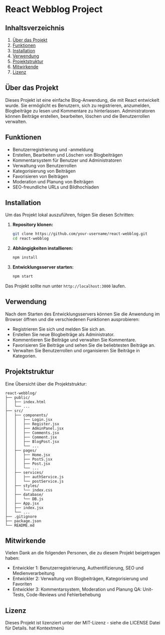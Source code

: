# React Webblog Project
## Inhaltsverzeichnis
1. [Über das Projekt](#über-das-projekt)
2. [Funktionen](#funktionen)
3. [Installation](#installation)
4. [Verwendung](#verwendung)
5. [Projektstruktur](#projektstruktur)
6. [Mitwirkende](#mitwirkende)
7. [Lizenz](#lizenz)
## Über das Projekt
Dieses Projekt ist eine einfache Blog-Anwendung, die mit React entwickelt wurde. Sie ermöglicht es Benutzern, sich zu registrieren, anzumelden, Blogbeiträge zu lesen und Kommentare zu hinterlassen. Administratoren können Beiträge erstellen, bearbeiten, löschen und die Benutzerrollen verwalten.
## Funktionen
- Benutzerregistrierung und -anmeldung
- Erstellen, Bearbeiten und Löschen von Blogbeiträgen
- Kommentarsystem für Benutzer und Administratoren
- Verwaltung von Benutzerrollen
- Kategorisierung von Beiträgen
- Favorisieren von Beiträgen
- Moderation und Planung von Beiträgen
- SEO-freundliche URLs und Bildhochladen
## Installation
Um das Projekt lokal auszuführen, folgen Sie diesen Schritten:
1. **Repository klonen:**
    ```bash
    git clone https://github.com/your-username/react-webblog.git
    cd react-webblog
    ```
2. **Abhängigkeiten installieren:**
    ```bash
    npm install
    ```
3. **Entwicklungsserver starten:**
    ```bash
    npm start
    ```
Das Projekt sollte nun unter `http://localhost:3000` laufen.
## Verwendung
Nach dem Starten des Entwicklungsservers können Sie die Anwendung im Browser öffnen und die verschiedenen Funktionen ausprobieren:
- Registrieren Sie sich und melden Sie sich an.
- Erstellen Sie neue Blogbeiträge als Administrator.
- Kommentieren Sie Beiträge und verwalten Sie Kommentare.
- Favorisieren Sie Beiträge und sehen Sie die beliebtesten Beiträge an.
- Verwalten Sie Benutzerrollen und organisieren Sie Beiträge in Kategorien.
## Projektstruktur
Eine Übersicht über die Projektstruktur:
```plaintext
react-webblog/
├── public/
│   ├── index.html
│   └── ...
├── src/
│   ├── components/
│   │   ├── Login.jsx
│   │   ├── Register.jsx
│   │   ├── AdminPanel.jsx
│   │   ├── Comments.jsx
│   │   ├── Comment.jsx
│   │   ├── BlogPost.jsx
│   │   └── ...
│   ├── pages/
│   │   ├── Home.jsx
│   │   ├── PostS.jsx
│   │   ├── Post.jsx
│   │   └── ...
│   ├── services/
│   │   ├── authService.js
│   │   └── postService.js
│   ├── styles/
│   │   └── index.css
│   ├── database/
│   │   └── DB.js
│   ├── App.jsx
│   ├── index.jsx
│   └── ...
├── .gitignore
├── package.json
└── README.md
```

## Mitwirkende
Vielen Dank an die folgenden Personen, die zu diesem Projekt beigetragen haben:
- Entwickler 1: Benutzerregistrierung, Authentifizierung, SEO und Medienverarbeitung
- Entwickler 2: Verwaltung von Blogbeiträgen, Kategorisierung und Favoriten
- Entwickler 3: Kommentarsystem, Moderation und Planung
QA: Unit-Tests, Code-Reviews und Fehlerbehebung
## Lizenz
Dieses Projekt ist lizenziert unter der MIT-Lizenz - siehe die LICENSE Datei für Details.
hat Kontextmenü

